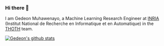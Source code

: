 ### Hi there 👋
I am Gedeon Muhawenayo, a Machine Learning Research Engineer at [INRIA](https://www.inria.fr/en/centre-inria-grenoble-rhone-alpes) (Institut National de Recherche en Informatique et en Automatique) in the [THOTH](https://thoth.inrialpes.fr/) team. 

<!--
**Gedeon-m-gedus/Gedeon-m-gedus** is a ✨ _special_ ✨ repository because its `README.md` (this file) appears on your GitHub profile.

Here are some ideas to get you started:

- 🔭 I’m currently working on ...
- 🌱 I’m currently learning ...
- 👯 I’m looking to collaborate on ...
- 🤔 I’m looking for help with ...
- 💬 Ask me about ...
- 📫 How to reach me: ...
- 😄 Pronouns: ...
- ⚡ Fun fact: ...
-->

[![Gedeon's github stats](https://github-readme-stats.vercel.app/api?username=Gedeon-m-gedus)](https://github.com/Gedeon-m-gedus/github-readme-stats)
